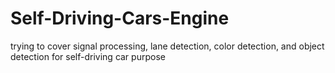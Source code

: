 # Self-Driving-Cars-Engine
trying to cover signal processing, lane detection, color detection, and object detection for self-driving car purpose
